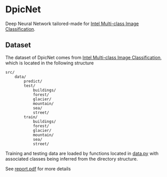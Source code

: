 # DpicNet

Deep Neural Network tailored-made for [Intel Multi-class Image Classification](https://www.kaggle.com/puneet6060/intel-image-classification).

## Dataset

The dataset of DpicNet comes from [Intel Multi-class Image Classification](https://www.kaggle.com/puneet6060/intel-image-classification), which is located in the following structure

```
src/
    data/
        predict/
        test/
            buildings/
            forest/
            glacier/
            mountain/
            sea/
            street/
        train/
            buildings/
            forest/
            glacier/
            mountain/
            sea/
            street/
```

Training and testing data are loaded by functions located in [data.py](src/model/data.py) with associated classes being inferred from the directory structure.

See [report.pdf](report/report.pdf) for more details

